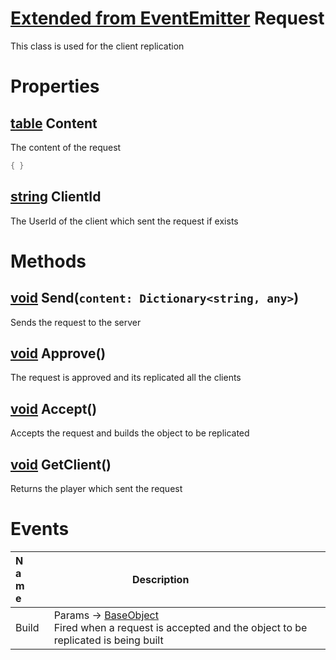 # [Extended from EventEmitter](EventEmitter.md) Request 
This class is used for the client replication
	 
# Properties

## [table](table.md) Content 
The content of the request
		 
```lua
{ }
```
## [string](string.md) ClientId
The UserId of the client which sent the request if exists 
	


# Methods

## [void](https://create.roblox.com/docs/scripting/luau/nil) Send(`content: Dictionary<string, any>`) 
 Sends the request to the server
	
## [void](https://create.roblox.com/docs/scripting/luau/nil) Approve() 
 The request is approved and its replicated all the clients
	
## [void](BaseObject.md) Accept() 
 Accepts the request and builds the object to be replicated
	
## [void](https://create.roblox.com/docs/reference/engine/classes/Player) GetClient() 
 Returns the player which sent the request
	

# Events
|<div style="width:20%; max-size: 20%">Name</div>|<div style="width:80%; max-size: 80%">Description</div>|
|---|---|
|Build|Params -> [BaseObject](BaseObject.md)<br>Fired when a request is accepted and the object to be replicated is being built<br>|



